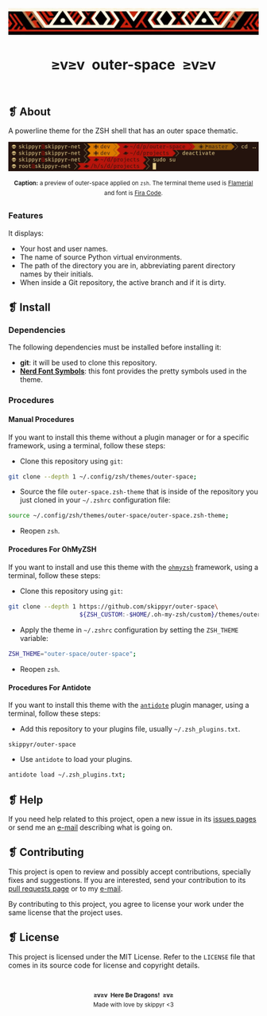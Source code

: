 <p align="center">
  <img alt="" src="assets/ornament.webp" />
</p>
<h1 align="center">≥v≥v&ensp;outer-space&ensp;≥v≥v</h1>
<p align="center">
  <img alt="" src="https://img.shields.io/github/license/skippyr/outer-space?style=plastic&label=%E2%89%A5%20license&labelColor=%2324130e&color=%23b8150d" />
  &nbsp;
  <img alt="" src="https://img.shields.io/github/v/tag/skippyr/outer-space?style=plastic&label=%E2%89%A5%20tag&labelColor=%2324130e&color=%23b8150d" />
  &nbsp;
  <img alt="" src="https://img.shields.io/github/commit-activity/t/skippyr/outer-space?style=plastic&label=%E2%89%A5%20commits&labelColor=%2324130e&color=%23b8150d" />
  &nbsp;
  <img alt="" src="https://img.shields.io/github/stars/skippyr/outer-space?style=plastic&label=%E2%89%A5%20stars&labelColor=%2324130e&color=%23b8150d" />
</p>

## ❡ About

A powerline theme for the ZSH shell that has an outer space thematic.

<p align="center">
  <img alt="" src="assets/preview.webp" />
</p>
<p align="center"><sup><strong>Caption:</strong> a preview of outer-space applied on <code>zsh</code>. The terminal theme used is <a href="https://github.com/skippyr/flamerial">Flamerial</a> and font is <a href="https://github.com/tonsky/FiraCode">Fira Code</a>.</sup></p>

### Features

It displays:

- Your host and user names.
- The name of source Python virtual environments.
- The path of the directory you are in, abbreviating parent directory names by their initials.
- When inside a Git repository, the active branch and if it is dirty.

## ❡ Install

### Dependencies

The following dependencies must be installed before installing it:

- **git**: it will be used to clone this repository.
- [**Nerd Font Symbols**](https://www.nerdfonts.com/font-downloads): this font provides the pretty symbols used in the theme.

### Procedures

#### Manual Procedures

If you want to install this theme without a plugin manager or for a specific framework, using a terminal, follow these steps:

- Clone this repository using `git`:

```sh
git clone --depth 1 ~/.config/zsh/themes/outer-space;
```

- Source the file `outer-space.zsh-theme` that is inside of the repository you just cloned in your `~/.zshrc` configuration file:

```zsh
source ~/.config/zsh/themes/outer-space/outer-space.zsh-theme;
```

- Reopen `zsh`.

#### Procedures For OhMyZSH

If you want to install and use this theme with the [`ohmyzsh`](https://github.com/ohmyzsh/ohmyzsh) framework, using a terminal, follow these steps:

- Clone this repository using `git`:

```sh
git clone --depth 1 https://github.com/skippyr/outer-space\
                    ${ZSH_CUSTOM:-$HOME/.oh-my-zsh/custom}/themes/outer-space;
```

- Apply the theme in `~/.zshrc` configuration by setting the `ZSH_THEME` variable:

```zsh
ZSH_THEME="outer-space/outer-space";
```

- Reopen `zsh`.

#### Procedures For Antidote

If you want to install this theme with the [`antidote`](https://github.com/mattmc3/antidote) plugin manager, using a terminal, follow these steps:

- Add this repository to your plugins file, usually `~/.zsh_plugins.txt`.

```
skippyr/outer-space
```

- Use `antidote` to load your plugins.

```zsh
antidote load ~/.zsh_plugins.txt;
```

## ❡ Help

If you need help related to this project, open a new issue in its [issues pages](https://github.com/skippyr/outer-space/issues) or send me an [e-mail](mailto:skippyr.developer@gmail.com) describing what is going on.

## ❡ Contributing

This project is open to review and possibly accept contributions, specially fixes and suggestions. If you are interested, send your contribution to its [pull requests page](https://github.com/skippyr/outer-space/pulls) or to my [e-mail](mailto:skippyr.developer@gmail.com).

By contributing to this project, you agree to license your work under the same license that the project uses.

## ❡ License

This project is licensed under the MIT License. Refer to the `LICENSE` file that comes in its source code for license and copyright details.

&ensp;
<p align="center"><sup><strong>≥v≥v&ensp;Here Be Dragons!&ensp;≥v≥</strong><br />Made with love by skippyr <3</sup></p>
